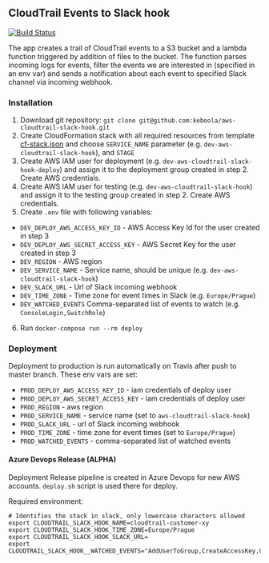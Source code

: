 ## CloudTrail Events to Slack hook

[![Build Status](https://travis-ci.org/keboola/aws-cloudtrail-slack-hook.svg?branch=master)](https://travis-ci.org/keboola/aws-cloudtrail-slack-hook)

The app creates a trail of CloudTrail events to a S3 bucket and a lambda function triggered by addition of files to the bucket. The function parses incoming logs for events, filter the events we are interested in (specified in an env var) and sends a notification about each event to specified Slack channel via incoming webhook.

### Installation

1. Download git repository: `git clone git@github.com:keboola/aws-cloudtrail-slack-hook.git`
2. Create CloudFormation stack with all required resources from template [cf-stack.json](https://github.com/keboola/aws-cloudtrail-slack-hook/blob/master/cf-stack.json) and choose `SERVICE_NAME` parameter (e.g. `dev-aws-cloudtrail-slack-hook`), and `STAGE`
3. Create AWS IAM user for deployment (e.g. `dev-aws-cloudtrail-slack-hook-deploy`) and assign it to the deployment group created in step 2. Create AWS credentials.
4. Create AWS IAM user for testing (e.g. `dev-aws-cloudtrail-slack-hook`) and assign it to the testing group created in step 2. Create AWS credentials.
5. Create `.env` file with following variables:
  - `DEV_DEPLOY_AWS_ACCESS_KEY_ID` - AWS Access Key Id for the user created in step 3
  - `DEV_DEPLOY_AWS_SECRET_ACCESS_KEY` - AWS Secret Key for the user created in step 3
  - `DEV_REGION` - AWS region
  - `DEV_SERVICE_NAME` - Service name, should be unique (e.g. `dev-aws-cloudtrail-slack-hook`)
  - `DEV_SLACK_URL` - Url of Slack incoming webhook
  - `DEV_TIME_ZONE` - Time zone for event times in Slack (e.g. `Europe/Prague`)
  - `DEV_WATCHED_EVENTS` Comma-separated list of events to watch (e.g. `ConsoleLogin,SwitchRole`)
6. Run `docker-compose run --rm deploy`


### Deployment

Deployment to production is run automatically on Travis after push to master branch. These env vars are set:
- `PROD_DEPLOY_AWS_ACCESS_KEY_ID` - iam credentials of deploy user
- `PROD_DEPLOY_AWS_SECRET_ACCESS_KEY` - iam credentials of deploy user
- `PROD_REGION` - aws region
- `PROD_SERVICE_NAME` - service name (set to `aws-cloudtrail-slack-hook`)
- `PROD_SLACK_URL` - url of Slack incoming webhook
- `PROD_TIME_ZONE` - time zone for event times (set to `Europe/Prague`)
- `PROD_WATCHED_EVENTS` - comma-separated list of watched events

#### Azure Devops Release (ALPHA)
Deployment Release pipeline is created in Azure Devops for new AWS accounts.
`deploy.sh` script is used there for deploy.

Required environment:
```
# Identifies the stack in slack, only lowercase characters allowed
export CLOUDTRAIL_SLACK_HOOK_NAME=cloudtrail-customer-xy
export CLOUDTRAIL_SLACK_HOOK_TIME_ZONE=Europe/Prague
export CLOUDTRAIL_SLACK_HOOK_SLACK_URL=
export CLOUDTRAIL_SLACK_HOOK__WATCHED_EVENTS="AddUserToGroup,CreateAccessKey,CreateGroup,CreatePolicy,CreateRole,PutGroupPolicy,PutRolePolicy,PutUserPolicy,ConsoleLogin,SwitchRole,StopLogging,CreateNetworkAclEntry,CreateRoute,AuthorizeSecurityGroupEgress,AuthorizeSecurityGroupIngress,RevokeSecurityGroupEgress,RevokeSecurityGroupIngress,ApplySecurityGroupsToLoadBalancer,SetSecurityGroups,AuthorizeDBSecurityGroupIngress,CreateDBSecurityGroup,DeleteDBSecurityGroup,RevokeDBSecurityGroupIngress"
```

